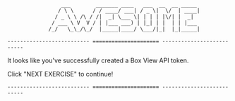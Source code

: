 ```
                 ___        _______ ____   ___  __  __ _____
                / \ \      / / ____/ ___| / _ \|  \/  | ____|
               / _ \ \ /\ / /|  _| \___ \| | | | |\/| |  _|
              / ___ \ V  V / | |___ ___) | |_| | |  | | |___
             /_/   \_\_/\_/  |_____|____/ \___/|_|  |_|_____|

-------------------------- ===================== --------------------------
```
It looks like you've successfully created a Box View API token.

Click "NEXT EXERCISE" to continue!

```
-------------------------- ===================== --------------------------
```
